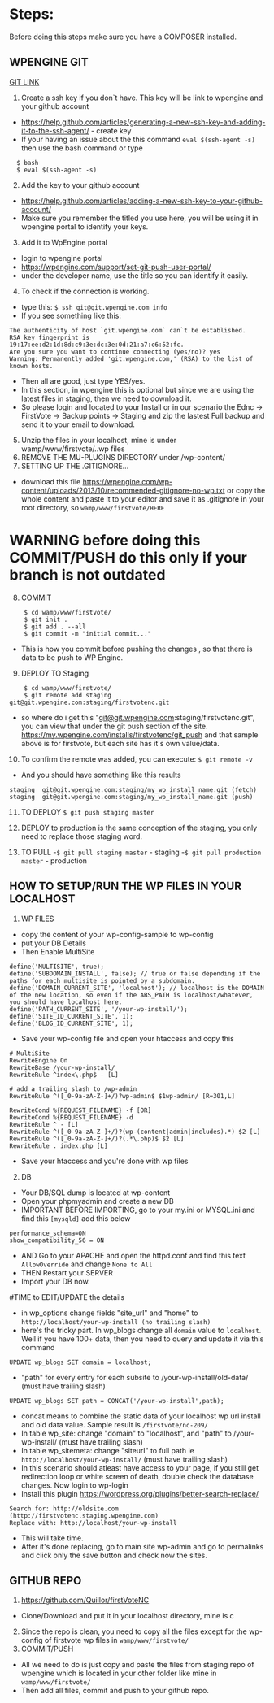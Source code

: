 # Steps:

Before doing this steps make sure you have a COMPOSER installed.

## WPENGINE GIT
[GIT LINK](https://wpengine.com/git/)

1. Create a ssh key if you don`t have. This key will be link to wpengine and your github account
  - https://help.github.com/articles/generating-a-new-ssh-key-and-adding-it-to-the-ssh-agent/ - create key
  - If your having an issue about the this command `eval $(ssh-agent -s)` then use the bash command or type
```shell
  $ bash 
  $ eval $(ssh-agent -s)
```
2. Add the key to your github account
  - https://help.github.com/articles/adding-a-new-ssh-key-to-your-github-account/
  - Make sure you remember the titled you use here, you will be using it in wpengine portal to identify your keys.
3. Add it to WpEngine portal
  - login to wpengine portal
  - https://wpengine.com/support/set-git-push-user-portal/
  - under the developer name, use the title so you can identify it easily.
4. To check if the connection is working.
  - type this: `$ ssh git@git.wpengine.com info`
  - If you see something like this:
```shell
The authenticity of host `git.wpengine.com` can`t be established.
RSA key fingerprint is 19:17:ee:d2:1d:8d:c9:3e:dc:3e:0d:21:a7:c6:52:fc.
Are you sure you want to continue connecting (yes/no)? yes
Warning: Permanently added 'git.wpengine.com,' (RSA) to the list of known hosts.
```
  - Then all are good, just type YES/yes.
  - In this section, in wpengine this is optional but since we are using the latest files in staging, then we need to download it. 
  - So please login and located to your Install or in our scenario the Ednc -> FirstVote -> Backup points -> Staging and zip the lastest Full backup and send it to your email to download.
  
5. Unzip the files in your localhost, mine is under wamp/www/firstvote/..wp files
6. REMOVE THE MU-PLUGINS DIRECTORY under /wp-content/
7. SETTING UP THE .GITIGNORE…
  - download this file  https://wpengine.com/wp-content/uploads/2013/10/recommended-gitignore-no-wp.txt or copy the whole content and paste it to your editor and save it as .gitignore in your root directory, so `wamp/www/firstvote/HERE`

# WARNING before doing this COMMIT/PUSH do this only if your branch is not outdated   
8. COMMIT
```shell
    $ cd wamp/www/firstvote/
	$ git init .
	$ git add . --all
	$ git commit -m "initial commit..."
```	
  - This is how you commit before pushing the changes , so that there is data to be push to WP Engine.
			
9. DEPLOY TO Staging 
```shell
	$ cd wamp/www/firstvote/
	$ git remote add staging git@git.wpengine.com:staging/firstvotenc.git
```
  - so where do i get this "git@git.wpengine.com:staging/firstvotenc.git", you can view that under the git push section of the site. https://my.wpengine.com/installs/firstvotenc/git_push and that sample above is for firstvote, but each site has it's own value/data.
10. To confirm the remote was added, you can execute: `$ git remote -v`
  - And you should have something like this results
```shell
staging  git@git.wpengine.com:staging/my_wp_install_name.git (fetch)
staging  git@git.wpengine.com:staging/my_wp_install_name.git (push)
```
11. TO DEPLOY
	`$ git push staging master`

12. DEPLOY to production is the same conception of the staging, you only need to replace those staging word.

13. TO PULL
	-`$ git pull staging master` - staging
	-`$ git pull production master` - production
	
	
## HOW TO SETUP/RUN THE WP FILES IN YOUR LOCALHOST
1. WP FILES
  - copy the content of your wp-config-sample to wp-config
  - put your DB Details
  - Then Enable MultiSite 
```shell 
define('MULTISITE', true);
define('SUBDOMAIN_INSTALL', false); // true or false depending if the paths for each multisite is pointed by a subdomain.
define('DOMAIN_CURRENT_SITE', 'localhost'); // localhost is the DOMAIN of the new location, so even if the ABS_PATH is localhost/whatever, you should have localhost here.
define('PATH_CURRENT_SITE', '/your-wp-install/');
define('SITE_ID_CURRENT_SITE', 1);
define('BLOG_ID_CURRENT_SITE', 1);
```
  - Save your wp-config file and open your htaccess and copy this
```shell  
# MultiSite
RewriteEngine On
RewriteBase /your-wp-install/
RewriteRule ^index\.php$ - [L]

# add a trailing slash to /wp-admin
RewriteRule ^([_0-9a-zA-Z-]+/)?wp-admin$ $1wp-admin/ [R=301,L]

RewriteCond %{REQUEST_FILENAME} -f [OR]
RewriteCond %{REQUEST_FILENAME} -d
RewriteRule ^ - [L]
RewriteRule ^([_0-9a-zA-Z-]+/)?(wp-(content|admin|includes).*) $2 [L]
RewriteRule ^([_0-9a-zA-Z-]+/)?(.*\.php)$ $2 [L]
RewriteRule . index.php [L]
```
  - Save your htaccess and you're done with wp files  

2. DB
  - Your DB/SQL dump is located at wp-content
  - Open your phpmyadmin and create a new DB
  - IMPORTANT BEFORE IMPORTING, go to your my.ini or MYSQL.ini and find this `[mysqld]` add this below
```shell
performance_schema=ON
show_compatibility_56 = ON
```
  - AND Go to your APACHE and open the httpd.conf and find this text `AllowOverride` and change `None to All`
  - THEN Restart your SERVER
  - Import your DB now.

#TIME to EDIT/UPDATE the details
  - in wp_options change fields "site_url" and "home" to `http://localhost/your-wp-install (no trailing slash)`
  - here's the tricky part. In wp_blogs change all `domain` value to `localhost`. Well if you have 100+ data, then you need to query and update it via this command
```shell	
UPDATE wp_blogs SET domain = localhost;
```
  - "path" for every entry for each subsite to /your-wp-install/old-data/ (must have trailing slash)
```shell	
UPDATE wp_blogs SET path = CONCAT('/your-wp-install',path); 
```
  - concat means to combine the static data of your localhost wp url install and old data value. Sample result is `/firstvote/nc-209/`
  - In table wp_site: change "domain" to "localhost", and "path" to /your-wp-install/ (must have trailing slash)
  - In table wp_sitemeta: change "siteurl" to full path ie `http://localhost/your-wp-install/` (must have trailing slash)
  - In this scenario should atleast have access to your page, if you still get redirection loop or white screen of death, double check the database changes. Now login to wp-login
  - Install this plugin https://wordpress.org/plugins/better-search-replace/
```shell
Search for: http://oldsite.com (http://firstvotenc.staging.wpengine.com)
Replace with: http://localhost/your-wp-install
```
  - This will take time.
  - After it's done replacing, go to main site wp-admin and go to permalinks and click only the save button and check now the sites.
	
	
  
## GITHUB REPO

1. https://github.com/Quillor/firstVoteNC
  - Clone/Download and put it in your localhost directory, mine is c
2. Since the repo is clean, you need to copy all the files except for the wp-config of firstvote wp files in `wamp/www/firstvote/`
3. COMMIT/PUSH
  - All we need to do is just copy and paste the files from staging repo of wpengine which is located in your other folder like mine in `wamp/www/firstvote/`
  - Then add all files, commit and push to your github repo.
 
